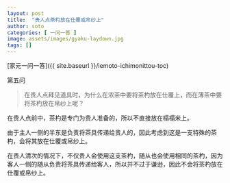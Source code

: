 ```yaml
---
layout: post
title:  "贵人点茶杓放在仕覆或帛纱上"
author: soto
categories: [ 一问一答 ]
image: assets/images/gyaku-laydown.jpg
tags: []
---
```


[家元一问一答]({{ site.baseurl }}/iemoto-ichimonittou-toc)

第五问

> 在贵人点拜见道具时，为什么在浓茶中要将茶杓放在仕覆上，而在薄茶中要将茶杓放在帛纱上呢？

在贵人点前中，茶杓是专门为贵人准备的，所以不直接放在榻榻米上。

由于主人一侧的半东是负责将茶具传递给贵人的，因此考虑到这是一支特殊的茶杓，会将其放在仕覆或帛纱上。

在贵人清次的情况下，不仅贵人会使用这支茶杓，随从也会使用相同的茶杓，因为客人一侧的随从负责将茶具传递给客人，所以并不过于谦逊，因此不会将茶杓放在仕覆或帛纱上。
